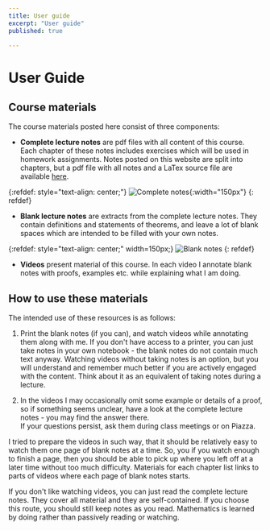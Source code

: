 ```yaml
---
title: User guide
excerpt: "User guide"
published: true

---
```


# User Guide

## Course materials

The course materials posted here consist of three components:

* **Complete lecture notes** are pdf files with all content of this course.
  Each chapter of these notes includes exercises which will be used in homework
  assignments. Notes posted on this website are split into chapters, but a pdf file
  with all notes and a LaTex source file are available [here](https://github.com/bbadzioch/topology_lecture_notes).

{:refdef: style="text-align: center;"}
![Complete notes]({{site.baseurl}}/img/complete_notes.png){:width="150px"}
{: refdef}


* **Blank lecture notes** are extracts from the complete lecture notes. They contain
  definitions and statements of theorems, and leave a lot of blank spaces which are intended
  to be filled with your own notes.  

{:refdef: style="text-align: center;" width=150px;}
![Blank notes]({{site.baseurl}}/img/blank_notes.png)
{: refdef}

* **Videos** present material of this course. In each video I annotate blank notes
  with proofs, examples etc. while explaining what I am doing.


## How to use these materials

The intended use of these resources is as follows:

1. Print the blank notes (if you can), and watch videos while annotating them along with me.
   If you don't have access to a printer, you can just take notes in your own notebook - the
   blank notes do not contain much text anyway. Watching videos without taking notes is
   an option, but you will understand and remember much better if you are actively engaged
   with the content. Think about it as an equivalent of taking notes during a lecture.

2. In the videos I may occasionally omit some example or details of a proof, so if something
   seems unclear, have a look at the complete lecture notes - you may find the answer there.  
   If your questions persist, ask them during class meetings or on Piazza.

I  tried to prepare the videos in such way, that it should be relatively easy to watch them
one page of blank notes at a time. So, you if you watch enough to finish a page, then you
should be able to pick up where you left off at a later time without too much difficulty.
Materials for each chapter list links to parts of videos where each page of blank
notes starts.

If you don't like watching videos, you can just read the complete lecture notes. They cover all
material and they are self-contained. If you choose this route, you should still keep notes as you
read. Mathematics is learned by doing rather than passively reading or watching.
